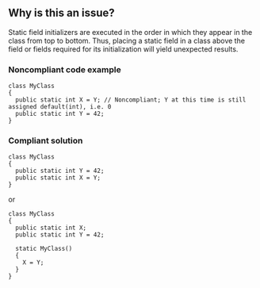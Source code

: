 ## Why is this an issue?

Static field initializers are executed in the order in which they appear in the class from top to bottom. Thus, placing a static field in a class
above the field or fields required for its initialization will yield unexpected results.

### Noncompliant code example

    class MyClass
    {
      public static int X = Y; // Noncompliant; Y at this time is still assigned default(int), i.e. 0
      public static int Y = 42;
    }

### Compliant solution

    class MyClass
    {
      public static int Y = 42;
      public static int X = Y;
    }

or

    class MyClass
    {
      public static int X;
      public static int Y = 42;
    
      static MyClass()
      {
        X = Y;
      }
    }